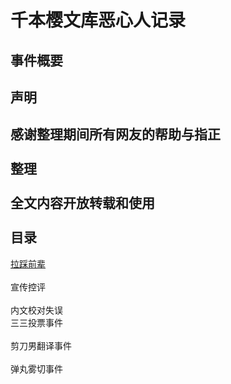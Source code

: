 千本樱文库恶心人记录
====  
事件概要
-------  
声明
-------  
感谢整理期间所有网友的帮助与指正<br>  
整理<br>  
全文内容开放转载和使用
<br>  
目录
------- 
[拉踩前辈](https://github.com/qbywksb/qianbenyingwenku "悬停显示")  <br>  
宣传控评<br>  
内文校对失误<br> 
三三投票事件<br>  
剪刀男翻译事件<br>  
弹丸雾切事件<br> 
